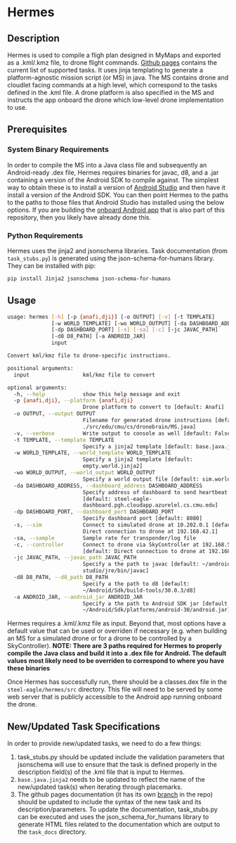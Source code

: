 # Hermes

## Description
Hermes is used to compile a fligh plan designed in MyMaps and exported as a .kml/.kmz file, to drone flight commands. [Github pages](https://cmusatyalab.github.io/steel-eagle/) contains the current list of supported tasks. It uses jinja templating to generate a platform-agnostic mission script (or MS) in java. The MS contains drone and cloudlet facing commands at a high level, which correspond to the tasks defined in the .kml file. A drone platform is also specified in the MS and instructs the app onboard the drone which low-level drone implementation to use.

## Prerequisites

### System Binary Requirements

In order to compile the MS into a Java class file and subsequently an Android-ready .dex file, Hermes requires binaries for javac, d8, and a .jar containing a version of the Android SDK to compile against. The simplest way to obtain these is to install a version of [Android Studio](https://developer.android.com/studio) and then have it install a version of the Android SDK. You can then point Hermes to the paths to the paths to those files that Android Studio has installed using the below options. If you are building the [onboard Android app](https://github.com/cmusatyalab/steel-eagle/tree/main/onboard/DroneBrain) that is also part of this repository, then you likely have already done this.

### Python Requirements

Hermes uses the jinja2 and jsonschema libraries. Task documentation (from ```task_stubs.py```) is generated using the json-schema-for-humans library. They can be installed with pip:
```sh
pip install Jinja2 jsonschema json-schema-for-humans
```

## Usage
```sh
usage: hermes [-h] [-p {anafi,dji}] [-o OUTPUT] [-v] [-t TEMPLATE]
              [-w WORLD_TEMPLATE] [-wo WORLD_OUTPUT] [-da DASHBOARD_ADDRESS]
              [-dp DASHBOARD_PORT] [-s] [-sa] [-c] [-jc JAVAC_PATH]
              [-d8 D8_PATH] [-a ANDROID_JAR]
              input

Convert kml/kmz file to drone-specific instructions.

positional arguments:
  input                 kml/kmz file to convert

optional arguments:
  -h, --help            show this help message and exit
  -p {anafi,dji}, --platform {anafi,dji}
                        Drone platform to convert to [default: Anafi]
  -o OUTPUT, --output OUTPUT
                        Filename for generated drone instructions [default:
                        ./src/edu/cmu/cs/dronebrain/MS.java]
  -v, --verbose         Write output to console as well [default: False]
  -t TEMPLATE, --template TEMPLATE
                        Specify a jinja2 template [default: base.java.jinja2]
  -w WORLD_TEMPLATE, --world_template WORLD_TEMPLATE
                        Specify a jinja2 template [default:
                        empty.world.jinja2]
  -wo WORLD_OUTPUT, --world_output WORLD_OUTPUT
                        Specify a world output file [default: sim.world]
  -da DASHBOARD_ADDRESS, --dashboard_address DASHBOARD_ADDRESS
                        Specify address of dashboard to send heartbeat to
                        [default: steel-eagle-
                        dashboard.pgh.cloudapp.azurelel.cs.cmu.edu]
  -dp DASHBOARD_PORT, --dashboard_port DASHBOARD_PORT
                        Specify dashboard port [default: 8080]
  -s, --sim             Connect to simulated drone at 10.202.0.1 [default:
                        Direct connection to drone at 192.168.42.1]
  -sa, --sample         Sample rate for transponder/log file
  -c, --controller      Connect to drone via SkyController at 192.168.53.1
                        [default: Direct connection to drone at 192.168.42.1]
  -jc JAVAC_PATH, --javac_path JAVAC_PATH
                        Specify a the path to javac [default: ~/android-
                        studio/jre/bin/javac]
  -d8 D8_PATH, --d8_path D8_PATH
                        Specify a the path to d8 [default:
                        ~/Android/Sdk/build-tools/30.0.3/d8]
  -a ANDROID_JAR, --android_jar ANDROID_JAR
                        Specify a the path to Android SDK jar [default:
                        ~/Android/Sdk/platforms/android-30/android.jar]
```
Hermes requires a .kml/.kmz file as input. Beyond that, most options have a default value that can be used or overriden if necessary (e.g. when building an MS for a simulated drone or for a drone to be controlled by a SkyController). **NOTE: There are 3 paths required for Hermes to properly compile the Java class and build it into a .dex file for Android. The default values most likely need to be overriden to correspond to where you have these binaries**

Once Hermes has successfully run, there should be a classes.dex file in the ```steel-eagle/hermes/src``` directory. This file will need to be served by some web server that is publicly accessible to the Android app running onboard the drone.

## New/Updated Task Specifications
In order to provide new/updated tasks, we need to do a few things:

1. task_stubs.py should be updated include the validation parameters that jsonschema will use to ensure that the task is defined properly in the description field(s) of the .kml file that is input to Hermes.
2. ```base.java.jinja2``` needs to be updated to reflect the name of the new/updated task(s) when iterating through placemarks.
3. The github pages documentation (it has its own [branch](https://github.com/cmusatyalab/steel-eagle/tree/gh-pages) in the repo) should be updated to include the syntax of the new task and its description/parameters. To update the documentation, task_stubs.py can be executed and uses the json_schema_for_humans library to generate HTML files related to the documentation which are output to the ```task_docs``` directory.
